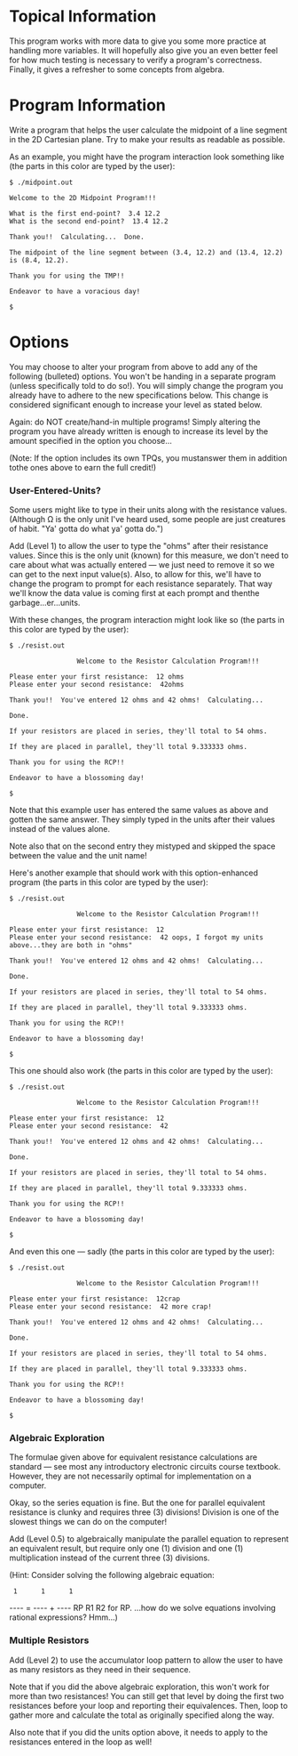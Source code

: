 # Topical Information
This program works with more data to give you some more practice at handling more variables. It will hopefully also give you an even better feel for how much testing is necessary to verify a program's correctness. Finally, it gives a refresher to some concepts from algebra.

# Program Information
Write a program that helps the user calculate the midpoint of a line segment in the 2D Cartesian plane. Try to make your results as readable as possible.

As an example, you might have the program interaction look something like (the parts in this color are typed by the user):

```
$ ./midpoint.out

Welcome to the 2D Midpoint Program!!!

What is the first end-point?  3.4 12.2
What is the second end-point?  13.4 12.2

Thank you!!  Calculating...  Done.

The midpoint of the line segment between (3.4, 12.2) and (13.4, 12.2)
is (8.4, 12.2).

Thank you for using the TMP!!

Endeavor to have a voracious day!

$
```
# Options

You may choose to alter your program from above to add any of the following (bulleted) options. You won't be handing in a separate program (unless specifically told to do so!). You will simply change the program you already have to adhere to the new specifications below. This change is considered significant enough to increase your level as stated below.

Again: do NOT create/hand-in multiple programs! Simply altering the program you have already written is enough to increase its level by the amount specified in the option you choose...

(Note: If the option includes its own TPQs, you mustanswer them in addition tothe ones above to earn the full credit!)

### User-Entered-Units?
Some users might like to type in their units along with the resistance values. (Although Ω is the only unit I've heard used, some people are just creatures of habit. "Ya' gotta do what ya' gotta do.")

Add (Level 1) to allow the user to type the "ohms" after their resistance values. Since this is the only unit (known) for this measure, we don't need to care about what was actually entered — we just need to remove it so we can get to the next input value(s). Also, to allow for this, we'll have to change the program to prompt for each resistance separately. That way we'll know the data value is coming first at each prompt and thenthe garbage...er...units.

With these changes, the program interaction might look like so (the parts in this color are typed by the user):
```
$ ./resist.out

                 Welcome to the Resistor Calculation Program!!!

Please enter your first resistance:  12 ohms
Please enter your second resistance:  42ohms

Thank you!!  You've entered 12 ohms and 42 ohms!  Calculating...

Done.

If your resistors are placed in series, they'll total to 54 ohms.

If they are placed in parallel, they'll total 9.333333 ohms.

Thank you for using the RCP!!

Endeavor to have a blossoming day!

$
```
Note that this example user has entered the same values as above and gotten the same answer. They simply typed in the units after their values instead of the values alone.

Note also that on the second entry they mistyped and skipped the space between the value and the unit name!

Here's another example that should work with this option-enhanced program (the parts in this color are typed by the user):
```
$ ./resist.out

                 Welcome to the Resistor Calculation Program!!!

Please enter your first resistance:  12
Please enter your second resistance:  42 oops, I forgot my units above...they are both in "ohms"

Thank you!!  You've entered 12 ohms and 42 ohms!  Calculating...

Done.

If your resistors are placed in series, they'll total to 54 ohms.

If they are placed in parallel, they'll total 9.333333 ohms.

Thank you for using the RCP!!

Endeavor to have a blossoming day!

$
```
This one should also work (the parts in this color are typed by the user):
```
$ ./resist.out

                 Welcome to the Resistor Calculation Program!!!

Please enter your first resistance:  12
Please enter your second resistance:  42

Thank you!!  You've entered 12 ohms and 42 ohms!  Calculating...

Done.

If your resistors are placed in series, they'll total to 54 ohms.

If they are placed in parallel, they'll total 9.333333 ohms.

Thank you for using the RCP!!

Endeavor to have a blossoming day!

$
```
And even this one — sadly (the parts in this color are typed by the user):
```
$ ./resist.out

                 Welcome to the Resistor Calculation Program!!!

Please enter your first resistance:  12crap
Please enter your second resistance:  42 more crap!

Thank you!!  You've entered 12 ohms and 42 ohms!  Calculating...

Done.

If your resistors are placed in series, they'll total to 54 ohms.

If they are placed in parallel, they'll total 9.333333 ohms.

Thank you for using the RCP!!

Endeavor to have a blossoming day!

$
```
### Algebraic Exploration
The formulae given above for equivalent resistance calculations are standard — see most any introductory electronic circuits course textbook. However, they are not necessarily optimal for implementation on a computer.

Okay, so the series equation is fine. But the one for parallel equivalent resistance is clunky and requires three (3) divisions! Division is one of the slowest things we can do on the computer!

Add (Level 0.5) to algebraically manipulate the parallel equation to represent an equivalent result, but require only one (1) division and one (1) multiplication instead of the current three (3) divisions.

(Hint: Consider solving the following algebraic equation:

     1      1      1
   ---- = ---- + ----
    RP      R1     R2
for RP. ...how do we solve equations involving rational expressions? Hmm...)

### Multiple Resistors

Add (Level 2) to use the accumulator loop pattern to allow the user to have as many resistors as they need in their sequence.

Note that if you did the above algebraic exploration, this won't work for more than two resistances! You can still get that level by doing the first two resistances before your loop and reporting their equivalences. Then, loop to gather more and calculate the total as originally specified along the way.

Also note that if you did the units option above, it needs to apply to the resistances entered in the loop as well!
